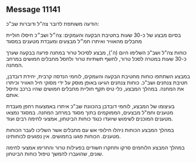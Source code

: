 ## Message 11141

הודעה משותפת לדובר צה"ל ודוברות שב"כ:

בסיום מבצע של כ-30 שעות בחטיבת הבקעה והעמקים: צה״ל ושב״כ חיסלו חוליית מחבלים מהאוויר ואיתרו חמ״ל מבצעים ומעבדת מטענים במסגד

כוחות צה"ל ושב"כ השלימו היום (ה׳), מבצע לסיכול טרור במחנה פרעה בבקעה שערך כ-30 שעות במטרה לסכל טרור, לחשף תשתיות טרור ולחסל מחבלים חמושים במרחב המחנה.

במבצע השתתפו כוחות מחטיבת הבקעה והעמקים, לוחמי הנדסה קרבית, יחידת דובדבן, חטיבת צנחנים ושב"כ. 
כוחות צנחנים הגיעו באופן מוסק על ידי מסוקי חיל האוויר וכיתרו את המחנה. במהלך המבצע, כלי טיס תקף חוליית מחבלים חמושים שהיו ברכב וחיסל אותם.  

בעיצומו של המבצע, לוחמי דובדבן בהכוונת שב"כ איתרו באמצעות רחפן מעבדת מטענים וחמ"ל מבצעים, הממוקמים בתוך מסגד במרחב המחנה. במסגד נמצאו מטענים המוכנים לשימוש שיועדו כנגד כוחות הביטחון, אמצעי לחימה רבים ועוד.

במהלך המבצע הכוחות ניהלו חילופי אש עם מחבלים אשר השליכו לעבר הכוחות מטענים. הכוחות פגעו בחמושים. אין נפגעים לכוחותינו.

במהלך המבצע הלוחמים סרקו ותחקרו חשודים בפעילות טרור והחרימו אמצעי לחימה שונים, שהועברו להמשך טיפול כוחות הביטחון.

